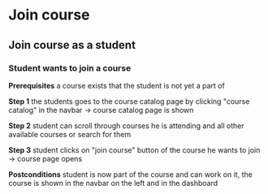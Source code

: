 # Join course

## Join course as a student

### Student wants to join a course

**Prerequisites** a course exists that the student is not yet a part of

**Step 1** the students goes to the course catalog page by clicking "course catalog" in the navbar &rarr; course catalog page is shown

**Step 2** student can scroll through courses he is attending and all other available courses or search for them

**Step 3** student clicks on "join course" button of the course he wants to join &rarr; course page opens

**Postconditions** student is now part of the course and can work on it, the course is shown in the navbar on the left and in the dashboard

